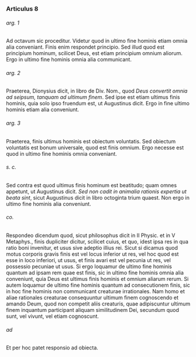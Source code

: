 ### Articulus 8

###### arg. 1
Ad octavum sic proceditur. Videtur quod in ultimo fine hominis etiam omnia alia conveniant. Finis enim respondet principio. Sed illud quod est principium hominum, scilicet Deus, est etiam principium omnium aliorum. Ergo in ultimo fine hominis omnia alia communicant.

###### arg. 2
Praeterea, Dionysius dicit, in libro de Div. Nom., quod *Deus convertit omnia ad seipsum, tanquam ad ultimum finem*. Sed ipse est etiam ultimus finis hominis, quia solo ipso fruendum est, ut Augustinus dicit. Ergo in fine ultimo hominis etiam alia conveniunt.

###### arg. 3
Praeterea, finis ultimus hominis est obiectum voluntatis. Sed obiectum voluntatis est bonum universale, quod est finis omnium. Ergo necesse est quod in ultimo fine hominis omnia conveniant.

###### s. c.
Sed contra est quod ultimus finis hominum est beatitudo; quam omnes appetunt, ut Augustinus dicit. *Sed non cadit in animalia rationis expertia ut beata sint*, sicut Augustinus dicit in libro octoginta trium quaest. Non ergo in ultimo fine hominis alia conveniunt.

###### co.
Respondeo dicendum quod, sicut philosophus dicit in II Physic. et in V Metaphys., finis dupliciter dicitur, scilicet cuius, et quo, idest ipsa res in qua ratio boni invenitur, et usus sive adeptio illius rei. Sicut si dicamus quod motus corporis gravis finis est vel locus inferior ut res, vel hoc quod est esse in loco inferiori, ut usus, et finis avari est vel pecunia ut res, vel possessio pecuniae ut usus. Si ergo loquamur de ultimo fine hominis quantum ad ipsam rem quae est finis, sic in ultimo fine hominis omnia alia conveniunt, quia Deus est ultimus finis hominis et omnium aliarum rerum. Si autem loquamur de ultimo fine hominis quantum ad consecutionem finis, sic in hoc fine hominis non communicant creaturae irrationales. Nam homo et aliae rationales creaturae consequuntur ultimum finem cognoscendo et amando Deum, quod non competit aliis creaturis, quae adipiscuntur ultimum finem inquantum participant aliquam similitudinem Dei, secundum quod sunt, vel vivunt, vel etiam cognoscunt.

###### ad 
Et per hoc patet responsio ad obiecta.


